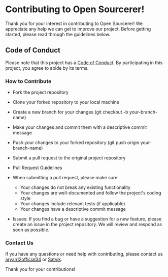 # Contributing to Open Sourcerer!
Thank you for your interest in contributing to Open Sourcerer! We appreciate any help we can get to improve our project. Before getting started, please read through the guidelines below.

## Code of Conduct
Please note that this project has a [Code of Conduct](https://github.com/meltedhyperion/open-sourcerer/blob/main/CODE_OF_CONDUCT.md). By participating in this project, you agree to abide by its terms.

### How to Contribute
- Fork the project repository
- Clone your forked repository to your local machine
- Create a new branch for your changes (git checkout -b your-branch-name)
- Make your changes and commit them with a descriptive commit message
- Push your changes to your forked repository (git push origin your-branch-name)
- Submit a pull request to the original project repository
- Pull Request Guidelines
- When submitting a pull request, please make sure:

    - Your changes do not break any existing functionality
    - Your changes are well-documented and follow the project's coding style
    - Your changes include relevant tests (if applicable)
    - Your changes have a descriptive commit message
- Issues:
If you find a bug or have a suggestion for a new feature, please create an issue in the project repository. We will review and respond as soon as possible.

### Contact Us
If you have any questions or need help with contributing, please contact us  [aryan12official34](mailto:aryan12official34@gmail.com) or [Satvik](mailto:satvikkumar2101@gmail.com).

Thank you for your contributions!